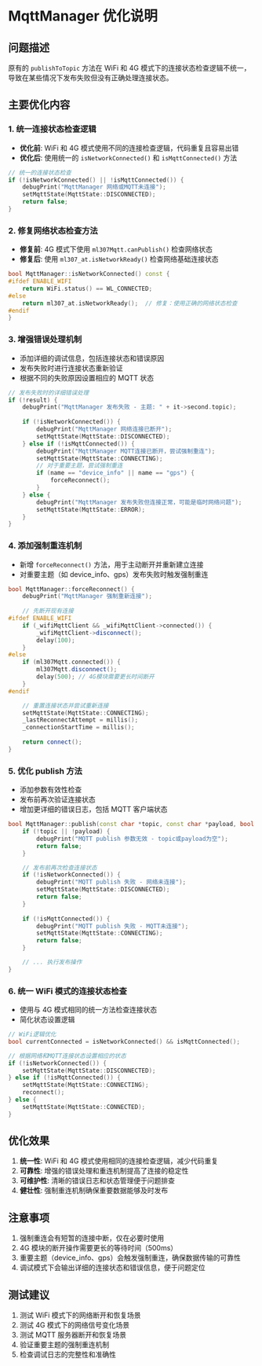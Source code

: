 # MqttManager 优化说明

## 问题描述
原有的 `publishToTopic` 方法在 WiFi 和 4G 模式下的连接状态检查逻辑不统一，导致在某些情况下发布失败但没有正确处理连接状态。

## 主要优化内容

### 1. 统一连接状态检查逻辑
- **优化前**: WiFi 和 4G 模式使用不同的连接检查逻辑，代码重复且容易出错
- **优化后**: 使用统一的 `isNetworkConnected()` 和 `isMqttConnected()` 方法

```cpp
// 统一的连接状态检查
if (!isNetworkConnected() || !isMqttConnected()) {
    debugPrint("MqttManager 网络或MQTT未连接");
    setMqttState(MqttState::DISCONNECTED);
    return false;
}
```

### 2. 修复网络状态检查方法
- **修复前**: 4G 模式下使用 `ml307Mqtt.canPublish()` 检查网络状态
- **修复后**: 使用 `ml307_at.isNetworkReady()` 检查网络基础连接状态

```cpp
bool MqttManager::isNetworkConnected() const {
#ifdef ENABLE_WIFI
    return WiFi.status() == WL_CONNECTED;
#else
    return ml307_at.isNetworkReady();  // 修复：使用正确的网络状态检查
#endif
}
```

### 3. 增强错误处理机制
- 添加详细的调试信息，包括连接状态和错误原因
- 发布失败时进行连接状态重新验证
- 根据不同的失败原因设置相应的 MQTT 状态

```cpp
// 发布失败时的详细错误处理
if (!result) {
    debugPrint("MqttManager 发布失败 - 主题: " + it->second.topic);
    
    if (!isNetworkConnected()) {
        debugPrint("MqttManager 网络连接已断开");
        setMqttState(MqttState::DISCONNECTED);
    } else if (!isMqttConnected()) {
        debugPrint("MqttManager MQTT连接已断开，尝试强制重连");
        setMqttState(MqttState::CONNECTING);
        // 对于重要主题，尝试强制重连
        if (name == "device_info" || name == "gps") {
            forceReconnect();
        }
    } else {
        debugPrint("MqttManager 发布失败但连接正常，可能是临时网络问题");
        setMqttState(MqttState::ERROR);
    }
}
```

### 4. 添加强制重连机制
- 新增 `forceReconnect()` 方法，用于主动断开并重新建立连接
- 对重要主题（如 device_info、gps）发布失败时触发强制重连

```cpp
bool MqttManager::forceReconnect() {
    debugPrint("MqttManager 强制重新连接");
    
    // 先断开现有连接
#ifdef ENABLE_WIFI
    if (_wifiMqttClient && _wifiMqttClient->connected()) {
        _wifiMqttClient->disconnect();
        delay(100);
    }
#else
    if (ml307Mqtt.connected()) {
        ml307Mqtt.disconnect();
        delay(500); // 4G模块需要更长时间断开
    }
#endif

    // 重置连接状态并尝试重新连接
    setMqttState(MqttState::CONNECTING);
    _lastReconnectAttempt = millis();
    _connectionStartTime = millis();
    
    return connect();
}
```

### 5. 优化 publish 方法
- 添加参数有效性检查
- 发布前再次验证连接状态
- 增加更详细的错误日志，包括 MQTT 客户端状态

```cpp
bool MqttManager::publish(const char *topic, const char *payload, bool retain) {
    if (!topic || !payload) {
        debugPrint("MQTT publish 参数无效 - topic或payload为空");
        return false;
    }

    // 发布前再次检查连接状态
    if (!isNetworkConnected()) {
        debugPrint("MQTT publish 失败 - 网络未连接");
        setMqttState(MqttState::DISCONNECTED);
        return false;
    }
    
    if (!isMqttConnected()) {
        debugPrint("MQTT publish 失败 - MQTT未连接");
        setMqttState(MqttState::CONNECTING);
        return false;
    }

    // ... 执行发布操作
}
```

### 6. 统一 WiFi 模式的连接状态检查
- 使用与 4G 模式相同的统一方法检查连接状态
- 简化状态设置逻辑

```cpp
// WiFi逻辑优化
bool currentConnected = isNetworkConnected() && isMqttConnected();

// 根据网络和MQTT连接状态设置相应的状态
if (!isNetworkConnected()) {
    setMqttState(MqttState::DISCONNECTED);
} else if (!isMqttConnected()) {
    setMqttState(MqttState::CONNECTING);
    reconnect();
} else {
    setMqttState(MqttState::CONNECTED);
}
```

## 优化效果

1. **统一性**: WiFi 和 4G 模式使用相同的连接检查逻辑，减少代码重复
2. **可靠性**: 增强的错误处理和重连机制提高了连接的稳定性
3. **可维护性**: 清晰的错误日志和状态管理便于问题排查
4. **健壮性**: 强制重连机制确保重要数据能够及时发布

## 注意事项

1. 强制重连会有短暂的连接中断，仅在必要时使用
2. 4G 模块的断开操作需要更长的等待时间（500ms）
3. 重要主题（device_info、gps）会触发强制重连，确保数据传输的可靠性
4. 调试模式下会输出详细的连接状态和错误信息，便于问题定位

## 测试建议

1. 测试 WiFi 模式下的网络断开和恢复场景
2. 测试 4G 模式下的网络信号变化场景
3. 测试 MQTT 服务器断开和恢复场景
4. 验证重要主题的强制重连机制
5. 检查调试日志的完整性和准确性
